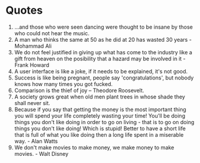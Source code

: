 # Quotes

1. ...and those who were seen dancing were thought to be insane by those who could not hear the music.
2. A man who thinks the same at 50 as he did at 20 has wasted 30 years - Mohammad Ali
3. We do not feel justified in giving up what has come to the industry like a gift from heaven on the posibility that a hazard may be involved in it - Frank Howard
4. A user interface is like a joke, if it needs to be explained, it's not good.
5. Success is like being pregnant, people say 'congratulations', but nobody knows how many times you got fucked.
6. Comparison is the thief of joy – Theodore Roosevelt.
7. A society grows great when old men plant trees in whose shade they shall never sit.
8. Because if you say that getting the money is the most important thing you will spend your life completely wasting your time! You'll be doing things you don't like doing in order to go on living - that is to go on doing things you don't like doing! Which is stupid! Better to have a short life that is full of what you like doing then a long life spent in a miserable way. - Alan Watts
9. We don't make movies to make money, we make money to make movies. - Walt Disney
